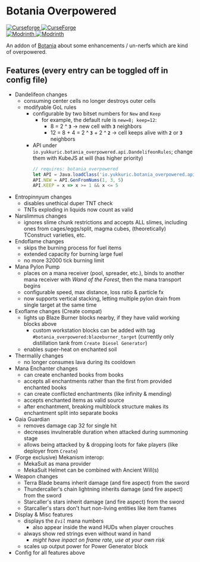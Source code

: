 # Botania Overpowered

[![Curseforge](https://badges.moddingx.org/curseforge/versions/1205282) ![CurseForge](https://badges.moddingx.org/curseforge/downloads/1205282)](https://www.curseforge.com/minecraft/mc-mods/botaniaoverpowered)  
[![Modrinth](https://badges.moddingx.org/modrinth/versions/hpVTpNjB) ![Modrinth](https://badges.moddingx.org/modrinth/downloads/hpVTpNjB)](https://modrinth.com/mod/botaniaoverpowered)

An addon of [Botania](https://github.com/VazkiiMods/Botania) about some enhancements / un-nerfs which are kind of overpowered.

## Features (every entry can be toggled off in config file)

-   Dandelifeon changes
    -   consuming center cells no longer destroys outer cells
    -   modifyable GoL rules
        -   configurable by two bitset numbers for `New` and `Keep`
            -   for example, the default rule is `new=8; keep=12`:
                -   8 = 2 ^ **`3`** -> new cell with **`3`** neighbors
                -   12 = 8 + 4 = 2 ^ **`3`** + 2 ^ **`2`** -> cell keeps alive with **`2`** or **`3`** neighbors
        -   API under `io.yukkuric.botania_overpowered.api.DandelifeonRules`; change them with KubeJS at will (has higher priority)
            ```js
            // requires: botania_overpowered
            let API = Java.loadClass('io.yukkuric.botania_overpowered.api.DandelifeonRules')
            API.NEW = API.GenFromNums(1, 3, 5)
            API.KEEP = x => x >= 1 && x <= 5
            ```
-   Entropinnyum changes
    -   disables unethical duper TNT check
    -   TNTs exploding in liquids now count as valid
-   Narslimmus changes
    -   ignores slime chunk restrictions and accepts ALL slimes, including ones from cages/eggs/split, magma cubes, (theoretically) TConstruct varieties, etc.
-   Endoflame changes
    -   skips the burning process for fuel items
    -   extended capacity for burning large fuel
    -   no more 32000 tick burning limit
-   Mana Pylon Pump
    -   places on a mana receiver (pool, spreader, etc.), binds to another mana receiver with _Wand of the Forest_, then the mana transport begins
    -   configurable speed, max distance, loss ratio & particle fx
    -   now supports vertical stacking, letting multiple pylon drain from single target at the same time
-   Exoflame changes (Create compat)
    -   lights up Blaze Burner blocks nearby, if they have valid working blocks above
        -   custom workstation blocks can be added with tag `#botania_overpowered:blazeburner_target` (currently only distillation tank from `Create Diesel Generator`)
    -   enables super-heat on enchanted soil
-   Thermalily changes
    -   no longer consumes lava during its cooldown
-   Mana Enchanter changes
    -   can create enchanted books from books
    -   accepts all enchantments rather than the first from provided enchanted books
    -   can create conflicted enchantments (like infinity & mending)
    -   accepts enchanted items as valid source
    -   after enchantment, breaking multiblock structure makes its enchantment split into separate books
-   Gaia Guardian
    -   removes damage cap 32 for single hit
    -   decreases invulnerable duration when attacked during summoning stage
    -   allows being attacked by & dropping loots for fake players (like deployer from `Create`)
-   (Forge exclusive) Mekanism interop:
    -   MekaSuit as mana provider
    -   MekaSuit Helmet can be combined with Ancient Will(s)
-   Weapon changes
    -   Terra Blade beams inherit damage (and fire aspect) from the sword
    -   Thundercaller's chain lightning inherits damage (and fire aspect) from the sword
    -   Starcaller's stars inherit damage (and fire aspect) from the sword
    -   Starcaller's stars don't hurt non-living entities like item frames
-   Display & Misc features
    -   displays the _`Evil`_ mana numbers
        -   also appear inside the wand HUDs when player crouches
    -   always show red strings even without wand in hand
        -   _might have inpact on frame rate, use at your own risk_
    -   scales up output power for Power Generator block
-   Config for all features above
